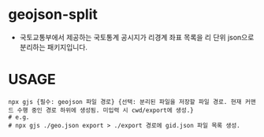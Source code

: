# geojson-split
- 국토교통부에서 제공하는 국토통계 공시지가 리경계 좌표 목록을 리 단위 json으로 분리하는 패키지입니다.

# USAGE
```
npx gjs {필수: geojson 파일 경로} {선택: 분리된 파일을 저장할 파일 경로. 현재 커맨드 수행 중인 경로 하위에 생성됨. 미입력 시 cwd/export에 생성.}
# e.g.
# npx gjs ./geo.json export > ./export 경로에 gid.json 파일 목록 생성.
```